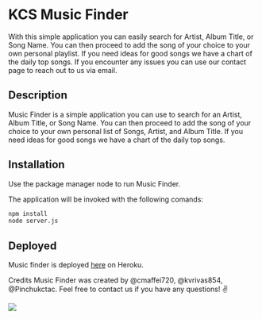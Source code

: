 # KCS Music Finder

With this simple application you can easily search for Artist, Album Title, or Song Name. You can then proceed to add the song of your choice to your own personal playlist. If you need ideas for good songs we have a chart of the daily top songs. If you encounter any issues you can use our contact page to reach out to us via email. 

## Description

Music Finder is a simple application you can use to search for an Artist, Album Title, or Song Name. You can then proceed to add the song of your choice to your own personal list of Songs, Artist, and Album Title. If you need ideas for good songs we have a chart of the daily top songs.

## Installation

Use the package manager node to run Music Finder.

The application will be invoked with the following comands:

```bash
npm install
node server.js
```
## Deployed
Music finder is deployed [here](https://safe-atoll-83262.herokuapp.com/) on Heroku.

Credits
Music Finder was created by @cmaffei720, @kvrivas854, @Pinchukctac. Feel free to contact us if you have any questions! ✌️


![](C:\Users\pinch\AppData\Roaming\Typora\typora-user-images\image-20200811161425295.png)
